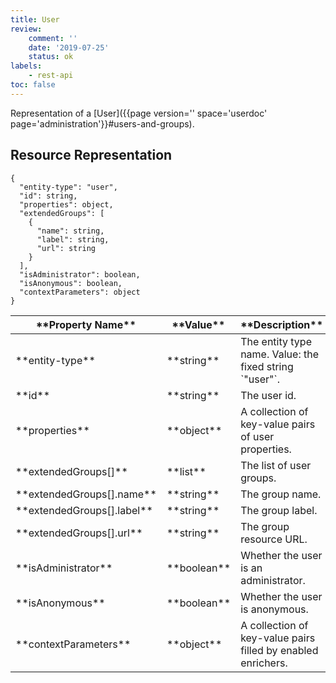 ```yaml
---
title: User
review:
    comment: ''
    date: '2019-07-25'
    status: ok
labels:
    - rest-api
toc: false
---
```


Representation of a [User]({{page version='' space='userdoc' page='administration'}}#users-and-groups).

## Resource Representation

<pre><code class="json hljs">{
  "entity-type": "user",
  "id": string,
  "properties": object,
  "extendedGroups": [
    {
      "name": string,
      "label": string,
      "url": string
    }
  ],
  "isAdministrator": boolean,
  "isAnonymous": boolean,
  "contextParameters": object
}
</code></pre>

<div class="table-scroll">
  <table>
    <thead>
      <tr>
        <th>**Property Name**</th>
        <th>**Value**</th>
        <th>**Description**</th>
        <th>**Notes**</th>
      </tr>
    </thead>
    <tbody>
      <tr>
        <td>**entity-type**</td>
        <td>**string**</td>
        <td>The entity type name. Value: the fixed string `"user"`.</td>
        <td></td>
      </tr>
      <tr>
        <td>**id**</td>
        <td>**string**</td>
        <td>The user id.</td>
        <td></td>
      </tr>
      <tr>
        <td>**properties**</td>
        <td>**object**</td>
        <td>A collection of key-value pairs of user properties.</td>
        <td></td>
      </tr>
      <tr>
        <td>**extendedGroups[]**</td>
        <td>**list**</td>
        <td>The list of user groups.</td>
        <td></td>
      </tr>
      <tr>
        <td>**extendedGroups[].name**</td>
        <td>**string**</td>
        <td>The group name.</td>
        <td></td>
      </tr>
      <tr>
        <td>**extendedGroups[].label**</td>
        <td>**string**</td>
        <td>The group label.</td>
        <td></td>
      </tr>
      <tr>
        <td>**extendedGroups[].url**</td>
        <td>**string**</td>
        <td>The group resource URL.</td>
        <td></td>
      </tr>
      <tr>
        <td>**isAdministrator**</td>
        <td>**boolean**</td>
        <td>Whether the user is an administrator.</td>
        <td></td>
      </tr>
      <tr>
        <td>**isAnonymous**</td>
        <td>**boolean**</td>
        <td>Whether the user is anonymous.</td>
        <td></td>
      </tr>
      <tr>
        <td>**contextParameters**</td>
        <td>**object**</td>
        <td>A collection of key-value pairs filled by enabled enrichers.</td>
        <td>Optional</td>
      </tr>
    </tbody>
  </table>
</div>
